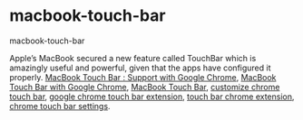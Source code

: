 # macbook-touch-bar
macbook-touch-bar

Apple’s MacBook secured a new feature called TouchBar which is amazingly useful and powerful, given that the apps have configured it properly.
[MacBook Touch Bar : Support with Google Chrome](https://geekeasier.com/macbook-touch-bar-support-with-google-chrome/4691/),
[MacBook Touch Bar with Google Chrome](https://geekeasier.com/macbook-touch-bar-support-with-google-chrome/4691/),
[MacBook Touch Bar](https://geekeasier.com/macbook-touch-bar-support-with-google-chrome/4691/),
[customize chrome touch bar](https://geekeasier.com/macbook-touch-bar-support-with-google-chrome/4691/),
[google chrome touch bar extension](https://geekeasier.com/macbook-touch-bar-support-with-google-chrome/4691/),
[touch bar chrome extension](https://geekeasier.com/macbook-touch-bar-support-with-google-chrome/4691/),
[chrome touch bar settings](https://geekeasier.com/macbook-touch-bar-support-with-google-chrome/4691/).

